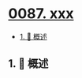 # [0087. xxx](https://github.com/Tdahuyou/TNotes.leetcode/tree/main/notes/0087.%20xxx)

<!-- region:toc -->

- [1. 📝 概述](#1--概述)

<!-- endregion:toc -->

## 1. 📝 概述
